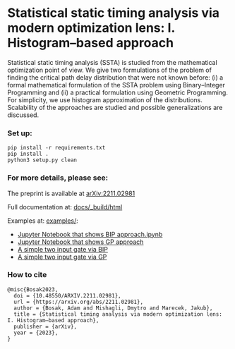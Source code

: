 # Statistical static timing analysis via modern optimization lens: I. Histogram–based approach


Statistical static timing analysis (SSTA) is studied from the mathematical optimization point of view. We give two formulations of the problem of finding the critical path delay distribution that were not known before: (i) a formal mathematical formulation of the SSTA problem using Binary–Integer Programming and (ii) a practical formulation using Geometric Programming. For simplicity, we use histogram approximation of the distributions. Scalability of the approaches are studied and possible generalizations are discussed.

### Set up: ###
`pip install -r requirements.txt`  
`pip install .`  
`python3 setup.py clean`

### For more details, please see: ###

The preprint is available at [arXiv:2211.02981](https://arxiv.org/abs/2211.02981)

Full documentation at: [docs/_build/html](https://htmlpreview.github.io/?https://github.com/bosakad/GP-Optimization/blob/development/docs/_build/html/index.html)

Examples at: [examples/](https://github.com/bosakad/GP-Optimization/tree/main/examples):
- [Jupyter Notebook that shows BIP approach.ipynb](https://github.com/bosakad/SSTA-via-GP/blob/main/examples/example_MIP_Model_Exact.ipynb)
- [Jupyter Notebook that shows GP approach](https://github.com/bosakad/SSTA-via-GP/blob/main/examples/example_Optimization.ipynb)
- [A simple two input gate via BIP](https://github.com/bosakad/SSTA-via-GP/blob/main/examples/single_gate_bip.py)
- [A simple two input gate via GP](https://github.com/bosakad/SSTA-via-GP/blob/main/examples/single_gate_gp.py)

### How to cite

```
@misc{Bosak2023,
  doi = {10.48550/ARXIV.2211.02981},  
  url = {https://arxiv.org/abs/2211.02981},
  author = {Bosak, Adam and Mishagli, Dmytro and Marecek, Jakub},
  title = {Statistical timing analysis via modern optimization lens: I. Histogram–based approach},
  publisher = {arXiv},
  year = {2023},
}
```
